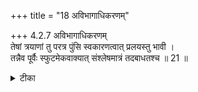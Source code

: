 +++
title = "18 अविभागाधिकरणम्"

+++
4.2.7 अविभागाधिकरणम्  
तेषां त्रयाणां तु परत्र पुंसि स्वकारणत्वात् प्रलयस्तु भावी ।  
तन्नैव पूर्वैः स्फुटमेकवाक्यात् संश्लेषमात्रं तदबाधतश्च ॥ 21 ॥

<details><summary>टीका</summary>

4.2.7 अविभागाधिकरणम् The prima faice view is : in the छान्दोग्य text it is stated that tejas along with the subtle elements and the soul merges in Brahman as Brahman is the cause of all. This merger is total absorption like the dissolution of the world. This contention is not correct. In the text cited above, the usage of word sampadyate is to be understood from the preceding statement which means that soul along with the subtle elements comes to be related to Brahman through a special kind of association. It is only in this manner we would maintain non - contradiction between the text cited above and the text-speech reaches the mind. Notes : 1. छान्द् Up., VI.viii.6. 2. छान्द् Up., VI.viii.6.
</details>

